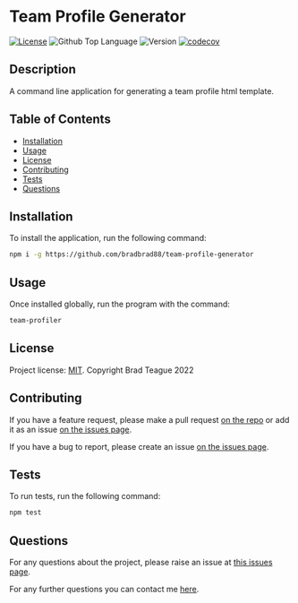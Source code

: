 # Team Profile Generator

[![License](https://img.shields.io/badge/License-MIT-blue)](https://opensource.org/licenses/MIT)
![Github Top Language](https://img.shields.io/github/languages/top/bradbrad88/team-profile-generator)
![Version](https://img.shields.io/badge/Version-1.0.0-blue)
[![codecov](https://codecov.io/gh/bradbrad88/team-profile-generator/branch/main/graph/badge.svg?token=KJPVEXMG9P)](https://codecov.io/gh/bradbrad88/team-profile-generator)

## Description

A command line application for generating a team profile html template.

## Table of Contents

- [Installation](#installation)
- [Usage](#usage)
- [License](#license)
- [Contributing](#contributing)
- [Tests](#tests)
- [Questions](#questions)

## Installation

To install the application, run the following command:

```bash
npm i -g https://github.com/bradbrad88/team-profile-generator
```

## Usage

Once installed globally, run the program with the command:

```bash
team-profiler
```

## License

Project license: [MIT](https://opensource.org/licenses/MIT). Copyright Brad Teague 2022

## Contributing

If you have a feature request, please make a pull request [on the repo](https://github.com/bradbrad88/team-profile-generator) or add it as an issue [on the issues page](https://github.com/bradbrad88/team-profile-generator/issues).

If you have a bug to report, please create an issue [on the issues page](https://github.com/bradbrad88/team-profile-generator/issues).

## Tests

To run tests, run the following command:

```bash
npm test
```

## Questions

For any questions about the project, please raise an issue at [this issues page](https://github.com/bradbrad88/team-profile-generator/issues).

For any further questions you can contact me [here](b_rad88@live.com).
